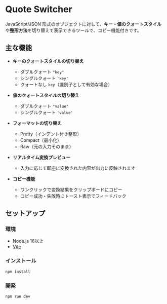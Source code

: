 # Quote Switcher

JavaScript/JSON 形式のオブジェクトに対して、**キー・値のクォートスタイル**や**整形方法**を切り替えて表示できるツールで、コピー機能付きです。

## 主な機能

- **キーのクォートスタイルの切り替え**
  - ダブルクォート `"key"`
  - シングルクォート `'key'`
  - クォートなし `key`（識別子として有効な場合）

- **値のクォートスタイルの切り替え**
  - ダブルクォート `"value"`
  - シングルクォート `'value'`

- **フォーマットの切り替え**
  - Pretty（インデント付き整形）
  - Compact（最小化）
  - Raw（元の入力そのまま）

- **リアルタイム変換プレビュー**
  - 入力に応じて即座に変換された内容が出力に反映されます

- **コピー機能**
  - ワンクリックで変換結果をクリップボードにコピー
  - コピー成功・失敗時にトースト表示でフィードバック

## セットアップ

### 環境

- Node.js 16以上
- [Vite](https://vitejs.dev/)

### インストール

```bash
npm install
```

### 開発
```bash
npm run dev
```